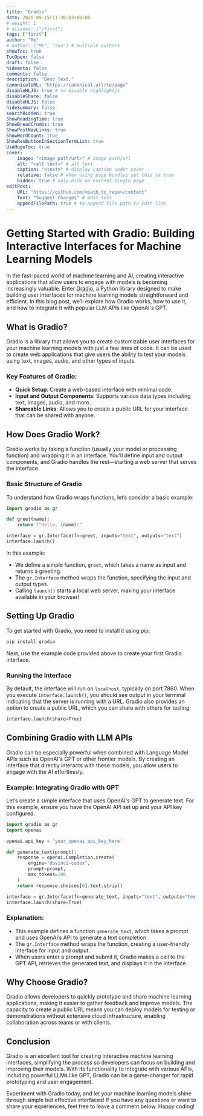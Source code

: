 ```yaml
---
title: "Gradio"
date: 2020-09-15T11:30:03+00:00
# weight: 1
# aliases: ["/first"]
tags: ["first"]
author: "Me"
# author: ["Me", "You"] # multiple authors
showToc: true
TocOpen: false
draft: false
hidemeta: false
comments: false
description: "Desc Text."
canonicalURL: "https://canonical.url/to/page"
disableHLJS: true # to disable highlightjs
disableShare: false
disableHLJS: false
hideSummary: false
searchHidden: true
ShowReadingTime: true
ShowBreadCrumbs: true
ShowPostNavLinks: true
ShowWordCount: true
ShowRssButtonInSectionTermList: true
UseHugoToc: true
cover:
    image: "<image path/url>" # image path/url
    alt: "<alt text>" # alt text
    caption: "<text>" # display caption under cover
    relative: false # when using page bundles set this to true
    hidden: true # only hide on current single page
editPost:
    URL: "https://github.com/<path_to_repo>/content"
    Text: "Suggest Changes" # edit text
    appendFilePath: true # to append file path to Edit link
---
```

# Getting Started with Gradio: Building Interactive Interfaces for Machine Learning Models

In the fast-paced world of machine learning and AI, creating interactive applications that allow users to engage with models is becoming increasingly valuable. Enter [Gradio](https://gradio.app/), a Python library designed to make building user interfaces for machine learning models straightforward and efficient. In this blog post, we’ll explore how Gradio works, how to use it, and how to integrate it with popular LLM APIs like OpenAI's GPT.

## What is Gradio?

Gradio is a library that allows you to create customizable user interfaces for your machine learning models with just a few lines of code. It can be used to create web applications that give users the ability to test your models using text, images, audio, and other types of inputs.

### Key Features of Gradio:
- **Quick Setup**: Create a web-based interface with minimal code.
- **Input and Output Components**: Supports various data types including text, images, audio, and more.
- **Shareable Links**: Allows you to create a public URL for your interface that can be shared with anyone.

## How Does Gradio Work?

Gradio works by taking a function (usually your model or processing function) and wrapping it in an interface. You'll define input and output components, and Gradio handles the rest—starting a web server that serves the interface.

### Basic Structure of Gradio

To understand how Gradio wraps functions, let’s consider a basic example:

```python
import gradio as gr

def greet(name):
    return f"Hello, {name}!"

interface = gr.Interface(fn=greet, inputs="text", outputs="text")
interface.launch()
```

In this example:
- We define a simple function, `greet`, which takes a name as input and returns a greeting.
- The `gr.Interface` method wraps the function, specifying the input and output types.
- Calling `launch()` starts a local web server, making your interface available in your browser!

## Setting Up Gradio

To get started with Gradio, you need to install it using pip:

```bash
pip install gradio
```

Next, use the example code provided above to create your first Gradio interface.

### Running the Interface

By default, the interface will run on `localhost`, typically on port 7860. When you execute `interface.launch()`, you should see output in your terminal indicating that the server is running with a URL. Gradio also provides an option to create a public URL, which you can share with others for testing:

```python
interface.launch(share=True)
```

## Combining Gradio with LLM APIs

Gradio can be especially powerful when combined with Language Model APIs such as OpenAI's GPT or other frontier models. By creating an interface that directly interacts with these models, you allow users to engage with the AI effortlessly.

### Example: Integrating Gradio with GPT

Let’s create a simple interface that uses OpenAI's GPT to generate text. For this example, ensure you have the OpenAI API set up and your API key configured.

```python
import gradio as gr
import openai

openai.api_key = 'your_openai_api_key_here'

def generate_text(prompt):
    response = openai.Completion.create(
        engine="davinci-codex",
        prompt=prompt,
        max_tokens=100
    )
    return response.choices[0].text.strip()

interface = gr.Interface(fn=generate_text, inputs="text", outputs="text")
interface.launch(share=True)
```

### Explanation:
- This example defines a function `generate_text`, which takes a prompt and uses OpenAI’s API to generate a text completion.
- The `gr.Interface` method wraps the function, creating a user-friendly interface for input and output.
- When users enter a prompt and submit it, Gradio makes a call to the GPT API, retrieves the generated text, and displays it in the interface.

## Why Choose Gradio?

Gradio allows developers to quickly prototype and share machine learning applications, making it easier to gather feedback and improve models. The capacity to create a public URL means you can deploy models for testing or demonstrations without extensive cloud infrastructure, enabling collaboration across teams or with clients.

## Conclusion

Gradio is an excellent tool for creating interactive machine learning interfaces, simplifying the process so developers can focus on building and improving their models. With its functionality to integrate with various APIs, including powerful LLMs like GPT, Gradio can be a game-changer for rapid prototyping and user engagement.

Experiment with Gradio today, and let your machine learning models shine through simple but effective interfaces! If you have any questions or want to share your experiences, feel free to leave a comment below. Happy coding!